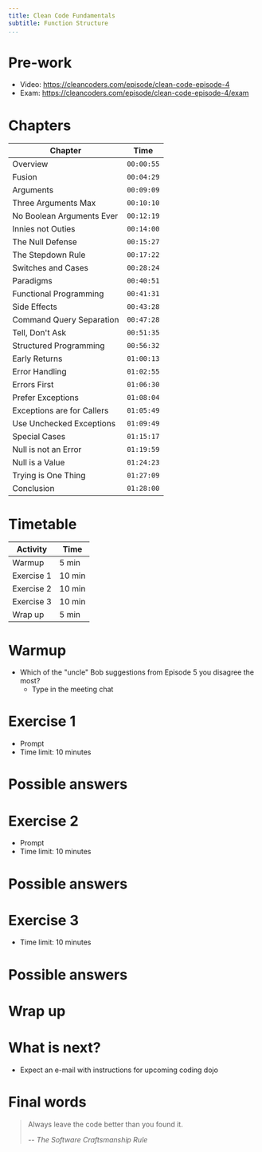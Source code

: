 ```yaml
---
title: Clean Code Fundamentals
subtitle: Function Structure
...
```


# Pre-work
* Video: <https://cleancoders.com/episode/clean-code-episode-4>
* Exam: <https://cleancoders.com/episode/clean-code-episode-4/exam>

# Chapters
| Chapter                    | Time       |
|----------------------------|------------|
| Overview                   | `00:00:55` |
| Fusion                     | `00:04:29` |
| Arguments                  | `00:09:09` |
| Three Arguments Max        | `00:10:10` |
| No Boolean Arguments Ever  | `00:12:19` |
| Innies not Outies          | `00:14:00` |
| The Null Defense           | `00:15:27` |
| The Stepdown Rule          | `00:17:22` |
| Switches and Cases         | `00:28:24` |
| Paradigms                  | `00:40:51` |
| Functional Programming     | `00:41:31` |
| Side Effects               | `00:43:28` |
| Command Query Separation   | `00:47:28` |
| Tell, Don't Ask            | `00:51:35` |
| Structured Programming     | `00:56:32` |
| Early Returns              | `01:00:13` |
| Error Handling             | `01:02:55` |
| Errors First               | `01:06:30` |
| Prefer Exceptions          | `01:08:04` |
| Exceptions are for Callers | `01:05:49` |
| Use Unchecked Exceptions   | `01:09:49` |
| Special Cases              | `01:15:17` |
| Null is not an Error       | `01:19:59` |
| Null is a Value            | `01:24:23` |
| Trying is One Thing        | `01:27:09` |
| Conclusion                 | `01:28:00` |

# Timetable
| Activity                   | Time   |
|----------------------------|--------|
| Warmup                     | 5 min  |
| Exercise 1                 | 10 min |
| Exercise 2                 | 10 min |
| Exercise 3                 | 10 min |
| Wrap up                    | 5 min  |

# Warmup
* Which of the "uncle" Bob suggestions from Episode 5 you disagree the most?
  * Type in the meeting chat

# Exercise 1
* Prompt
* Time limit: 10 minutes

# Possible answers

# Exercise 2
* Prompt
* Time limit: 10 minutes

# Possible answers

# Exercise 3
* Time limit: 10 minutes

# Possible answers

# Wrap up

# What is next?
* Expect an e-mail with instructions for upcoming coding dojo

# Final words
> Always leave the code better than you found it.
>
> -- <cite>The Software Craftsmanship Rule</cite>
